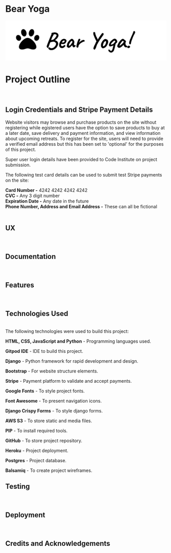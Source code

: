 # Bear Yoga

<img src="static/images/bear-yoga-cover.png" style="margin: 0;">

<br>

# Project Outline
<br>

## Login Credentials and Stripe Payment Details
Website visitors may browse and purchase products on the site without registering while egistered users have the option to save products to buy at a later date, save delivery and payment information, and view information about upcoming retreats. 
To register for the site, users will need to provide a verified email address but this has been set to 'optional' for the purposes of this project.

Super user login details have been provided to Code Institute on project submission. 

The following test card details can be used to submit test Stripe payments on the site:

**Card Number -** 4242 4242 4242 4242<br>
**CVC -** Any 3 digit number<br>
**Expiration Date -** Any date in the future<br>
**Phone Number, Address and Email Address -** These can all be fictional<br><br>

## UX
<br>

## Documentation
<br>

## Features
<br>



## Technologies Used
<br>
The following technologies were used to build this project:

**HTML, CSS, JavaScript and Python** - Programming languages used.

**Gitpod IDE** - IDE to build this project.

**Django** - Python framework for rapid development and design.

**Bootstrap** - For website structure elements.

**Stripe** - Payment platform to validate and accept payments.

**Google Fonts** - To style project fonts.

**Font Awesome** - To present navigation icons.

**Django Crispy Forms** - To style django forms.

**AWS S3** - To store static and media files.

**PIP** - To install required tools.

**GitHub** - To store project repository.

**Heroku** - Project deployment.

**Postgres** - Project database.

**Balsamiq** - To create project wireframes.

## Testing
<br>

## Deployment
<br>

## Credits and Acknowledgements
<br>